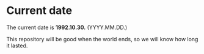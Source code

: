 # Current date

The current date is **1992.10.30.** (YYYY.MM.DD.)

This repository will be good when the world ends, so we will know how long it lasted.